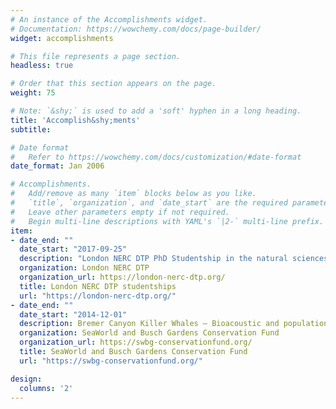 ```yaml
---
# An instance of the Accomplishments widget.
# Documentation: https://wowchemy.com/docs/page-builder/
widget: accomplishments

# This file represents a page section.
headless: true

# Order that this section appears on the page.
weight: 75

# Note: `&shy;` is used to add a 'soft' hyphen in a long heading.
title: 'Accomplish&shy;ments'
subtitle:

# Date format
#   Refer to https://wowchemy.com/docs/customization/#date-format
date_format: Jan 2006

# Accomplishments.
#   Add/remove as many `item` blocks below as you like.
#   `title`, `organization`, and `date_start` are the required parameters.
#   Leave other parameters empty if not required.
#   Begin multi-line descriptions with YAML's `|2-` multi-line prefix.
item:
- date_end: ""
  date_start: "2017-09-25"
  description: "London NERC DTP PhD Studentship in the natural sciences"
  organization: London NERC DTP
  organization_url: https://london-nerc-dtp.org/
  title: London NERC DTP studentships
  url: "https://london-nerc-dtp.org/"
- date_end: ""
  date_start: "2014-12-01"
  description: Bremer Canyon Killer Whales – Bioacoustic and population study. Grant Recipient with Dr. Christine Erbe at the Centre for Marine Science and Technology.
  organization: SeaWorld and Busch Gardens Conservation Fund
  organization_url: https://swbg-conservationfund.org/
  title: SeaWorld and Busch Gardens Conservation Fund
  url: "https://swbg-conservationfund.org/"

design:
  columns: '2' 
---
```

